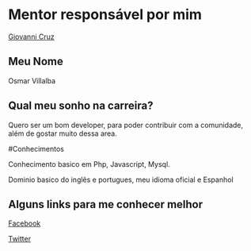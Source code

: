 # Mentor responsável por mim

[Giovanni Cruz](/mentores/perfis/giovannicruz97.md)

## Meu Nome

Osmar Villalba

## Qual meu sonho na carreira?

Quero ser um bom developer, para poder contribuir com a comunidade, além de gostar muito dessa area.

#Conhecimentos

Conhecimento basico em Php, Javascript, Mysql.

Dominio basico do inglês e portugues, meu idioma oficial e Espanhol

## Alguns links para me conhecer melhor

[Facebook](https://www.facebook.com/osmar.luc)

[Twitter](https://twitter.com/osmar_luc)

